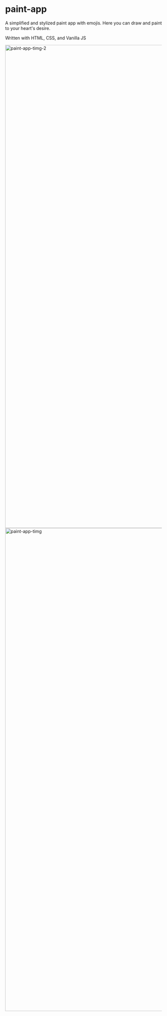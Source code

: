 # paint-app
A simplified and stylized paint app with emojis. Here you can draw and paint to your heart's desire.

Written with HTML, CSS, and Vanilla JS

<img width="1552" alt="paint-app-timg-2" src="https://user-images.githubusercontent.com/62758875/106211405-bbe0e980-6196-11eb-84c0-8e9c9150a794.png">

<img width="1552" alt="paint-app-timg" src="https://user-images.githubusercontent.com/62758875/106211408-bd121680-6196-11eb-872f-0b41a68cabff.png">

